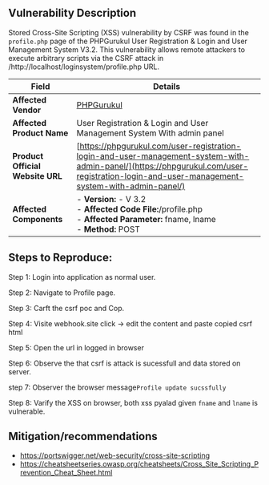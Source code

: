 ## Vulnerability Description

Stored Cross-Site Scripting (XSS) vulnerability by CSRF was found in the `profile.php` page of the PHPGurukul User Registration & Login and User Management System V3.2. This vulnerability allows remote attackers to execute arbitrary scripts via the CSRF attack in /http://localhost/loginsystem/profile.php URL.


| **Field**                        | **Details**                                                                                                                                                                                |
|----------------------------------|--------------------------------------------------------------------------------------------------------------------------------------------------------------------------------------------|
| **Affected Vendor**              | [PHPGurukul](https://phpgurukul.com/)                                                                                                                                                      |
| **Affected Product Name**        | User Registration & Login and User Management System With admin panel                                                                                                                      |
| **Product Official Website URL** | [https://phpgurukul.com/user-registration-login-and-user-management-system-with-admin-panel/](https://phpgurukul.com/user-registration-login-and-user-management-system-with-admin-panel/) |
| **Affected Components**          | - **Version:** -  V 3.2 <br>- **Affected Code File:**/profile.php <br>- **Affected Parameter:** fname, lname<br>- **Method:** POST                                                                           |


## Steps to Reproduce:

Step 1: Login into application as normal user.

Step 2: Navigate to Profile page.

Step 3: Carft the csrf poc and Cop.

Step 4: Visite webhook.site click -> edit the content and paste copied csrf html

Step 5: Open the url in logged in browser

Step 6: Observe the that csrf is attack is sucessfull and data stored on server.

step 7: Observer the browser message`Profile update sucssfully`

Step 8: Varify the XSS on browser, both xss pyalad given `fname` and `lname` is vulnerable.


## Mitigation/recommendations

- https://portswigger.net/web-security/cross-site-scripting
- https://cheatsheetseries.owasp.org/cheatsheets/Cross_Site_Scripting_Prevention_Cheat_Sheet.html



